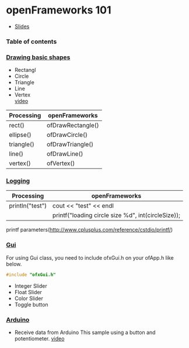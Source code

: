 # openFrameworks 101

* [Slides](https://github.com/sleepy-maker/openFrameworks101/blob/master/openFrameworks101.pdf)

### Table of contents
### [Drawing basic shapes](https://github.com/sleepy-maker/openFrameworks101/tree/master/basicShapes)  
   * Rectangl  
   * Circle  
   * Triangle  
   * Line   
   * Vertex  
   [video](https://www.instagram.com/p/BVlAv8xBcxs/)
   
| Processing  | openFrameworks |
| ------------- | ------------- |
| rect()  | ofDrawRectangle()  |
| ellipse()  | ofDrawCircle()  |
| triangle()  | ofDrawTriangle()  |
| line()  | ofDrawLine()  |
| vertex()  | ofVertex()  |


### [Logging](https://github.com/sleepy-maker/openFrameworks101/tree/master/sampleSketch)  

| Processing  | openFrameworks |
| ------------- | ------------- |
| println("test")  | cout << "test" << endl |
|                  |printf("loading circle size %d", int(circleSize)); |

printf parameters(http://www.cplusplus.com/reference/cstdio/printf/)

### [Gui](#)
For using Gui class, you need to include ofxGui.h on your ofApp.h like below.  
```cpp
#include "ofxGui.h"
```
  * Integer Slider
  * Float Slider
  * Color Slider
  * Toggle button
### [Arduino](#)  
   * Receive data from Arduino 
   This sample using a button and potentiometer.
   [video](https://www.instagram.com/p/BVk0V_xht9C/)
   
